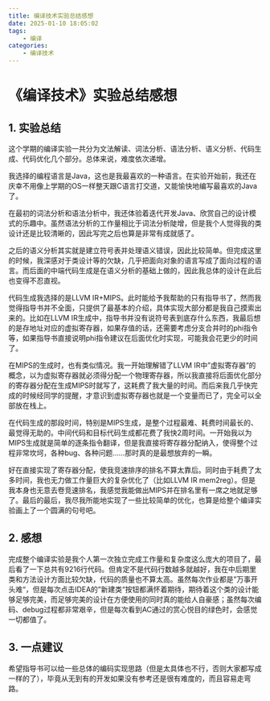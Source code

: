```yaml
---
title: 编译技术实验总结感想
date: 2025-01-10 18:05:02
tags:
    - 编译
categories:
    - 编译技术
---
```

# 《编译技术》实验总结感想

## 1. 实验总结

这个学期的编译实验一共分为文法解读、词法分析、语法分析、语义分析、代码生成、代码优化几个部分。总体来说，难度依次递增。

我选择的编程语言是Java，这也是我最喜欢的一种语言。在实验开始前，我还在庆幸不用像上学期的OS一样整天跟C语言打交道，又能愉快地编写最喜欢的Java了。

在最初的词法分析和语法分析中，我还体验着迭代开发Java、欣赏自己的设计模式的乐趣中。虽然语法分析的工作量相比于词法分析陡增，但是我个人觉得我的类设计还是比较清晰的，因此写完之后也算是非常有成就感了。

之后的语义分析其实就是建立符号表并处理语义错误，因此比较简单。但完成这里的时候，我深感对于类设计等的欠缺，几乎把面向对象的语言写成了面向过程的语言。而后面的中端代码生成是在语义分析的基础上做的，因此我总体的设计在此后也变得不忍直视。

代码生成我选择的是LLVM IR+MIPS。此时能给予我帮助的只有指导书了，然而我觉得指导书并不全面，只提供了最基本的介绍，具体实现大部分都是我自己摸索出来的。比如在LLVM IR生成中，指导书并没有说符号表到底存什么东西，我最后想的是存地址对应的虚拟寄存器，如果存值的话，还需要考虑分支合并时的phi指令等，如果指导书直接说明phi指令建议在后面优化时实现，可能我会花更少的时间了。

在MIPS的生成时，也有类似情况。我一开始理解错了LLVM IR中”虚拟寄存器“的概念，以为虚拟寄存器就必须得分配一个物理寄存器，所以我直接将后面优化部分的寄存器分配在生成MIPS时就写了，这耗费了我大量的时间。而后来我几乎快完成的时候经同学的提醒，才意识到虚拟寄存器也就是一个变量而已了，完全可以全部放在栈上。

在代码生成的那段时间，特别是MIPS生成，是整个过程最难、耗费时间最长的、最觉得无助的。中间代码和目标代码生成都花费了我快2周时间。一开始我以为MIPS生成就是简单的逐条指令翻译，但是我直接将寄存器分配纳入，使得整个过程非常坎坷，各种bug、各种问题……那时真的是最想放弃的一瞬。

好在直接实现了寄存器分配，使我竞速排序的排名不算太靠后。同时由于耗费了太多时间，我也无力做工作量巨大的复杂优化了（比如LLVM IR mem2reg）。但是我本身也无意去卷竞速排名，我感觉我能做出MIPS并在排名里有一席之地就足够了。最后的最后，我尽我所能地实现了一些比较简单的优化，也算是给整个编译实验画上了一个圆满的句号吧。

## 2. 感想

完成整个编译实验是我个人第一次独立完成工作量和复杂度这么庞大的项目了，最后看了一下总共有9216行代码。但肯定不是代码行数越多就越好，我在中后期里类和方法设计方面比较欠缺，代码的质量也不算太高。虽然每次作业都是”万事开头难“，但是每次点击IDEA的”新建类“按钮都满怀着期待，期待着这个类的设计能够足够完美，而足够完美的设计在方便使用的同时真的能给人自豪感；虽然每次编码、debug过程都非常艰辛，但是每次看到AC通过的赏心悦目的绿色时，会感觉一切都值了。

## 3. 一点建议

希望指导书可以给一些总体的编码实现思路（但是太具体也不行，否则大家都写成一样的了），毕竟从无到有的开发如果没有参考还是很有难度的，而且容易走弯路。